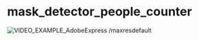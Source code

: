 # mask_detector_people_counter
![VIDEO_EXAMPLE_AdobeExpress](https://user-images.githubusercontent.com/56272769/191807196-da553f51-3003-432f-9f50-27276aae8d1c.gif)
/maxresdefault
